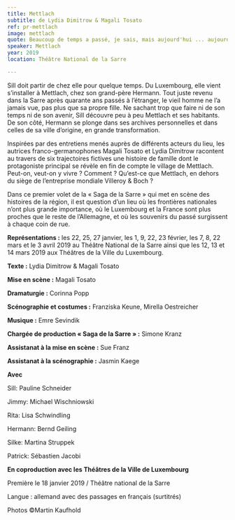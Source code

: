 ```yaml
---
title: Mettlach
subtitle: de Lydia Dimitrow & Magali Tosato
ref: pr-mettlach
image: mettlach
quote: Beaucoup de temps a passé, je sais, mais aujourd'hui ... aujourd'hui nous sommes tous les deux ici.
speaker: Mettlach
year: 2019
location: Théâtre National de la Sarre

---
```


Sill doit partir de chez elle pour quelque temps. Du Luxembourg, elle vient s’installer à Mettlach, chez son grand-père Hermann. Tout juste revenu dans la Sarre après quarante ans passés à l’étranger, le vieil homme ne l’a jamais vue, pas plus que sa propre fille. Ne sachant trop que faire ni de son temps ni de son avenir, Sill découvre peu à peu Mettlach et ses habitants. De son côté, Hermann se plonge dans ses archives personnelles et dans celles de sa ville d’origine, en grande transformation. 

Inspirées par des entretiens menés auprès de différents acteurs du lieu, les autrices franco-germanophones Magali Tosato et Lydia Dimitrow racontent au travers de six trajectoires fictives une histoire de famille dont le protagoniste principal se révèle en fin de compte le village de Mettlach. Peut-on, veut-on y vivre ? Comment ?  Qu’est-ce que Mettlach, en dehors du siège de l’entreprise mondiale Villeroy & Boch ?

Dans ce premier volet de la « Saga de la Sarre » qui met en scène des histoires de la région, il est question d’un lieu où les frontières nationales n’ont plus grande importance, où le Luxembourg et la France sont plus proches que le reste de l’Allemagne, et où les souvenirs du passé surgissent à chaque coin de rue. 


**Représentations :** les 22, 25, 27 janvier, les 1, 9, 22, 23 février, les 7, 8, 22 mars et le 3 avril 2019 au Théâtre National de la Sarre ainsi que les 12, 13 et 14 mars 2019 aux Théâtres de la Ville du Luxembourg.

**Texte :** Lydia Dimitrow & Magali Tosato

**Mise en scène :** Magali Tosato

**Dramaturgie :** Corinna Popp

**Scénographie et costumes :** Franziska Keune, Mirella Oestreicher

**Musique :** Emre Sevindik

**Chargée de production « Saga de la Sarre » :** Simone Kranz

**Assistanat à la mise en scène :** Sue Franz

**Assistanat à la scénographie :** Jasmin Kaege


**Avec**

Sill: Pauline Schneider

Jimmy: Michael Wischniowski

Rita: Lisa Schwindling 

Hermann: Bernd Geiling

Silke: Martina Struppek

Patrick: Sébastien Jacobi


**En coproduction avec les Théâtres de la Ville de Luxembourg**


Première le 18 janvier 2019 / Théâtre national de la Sarre

Langue : allemand avec des passages en français (surtitrés)

Photos ©Martin Kaufhold
